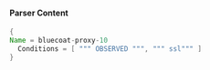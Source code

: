#### Parser Content
```Java
{
Name = bluecoat-proxy-10
  Conditions = [ """ OBSERVED """, """ ssl""" ]
}
```